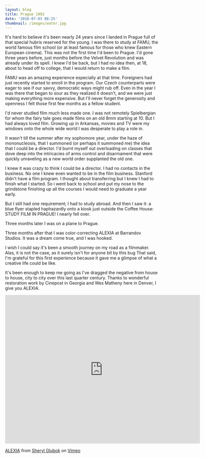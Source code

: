 ```yaml
---
layout: blog
title: Prague 1992
date: '2016-07-03 08:25'
thumbnail: /images/water.jpg
---
```

It's hard to believe it's been nearly 24 years since I landed in Prague full of that special hubris reserved for the young. I was there to study at FAMU, the world famous film school (or at least famous for those who knew Eastern European cinema). This was not the first time I'd been to Prague. I'd gone three years before, just months before the Velvet Revolution and was already under its spell. I knew I'd be back, but I had no idea then, at 18, about to head off to college, that I would return to make a film.

FAMU was an amazing experience especially at that time. Foreigners had just recently started to enroll in the program. Our Czech counterparts were eager to see if our savvy, democratic ways might rub off. Even in the year I was there that began to sour as they realized it doesn't, and we were just making everything more expensive. But I'll never forget the generosity and openness I felt those first few months as a fellow student.

I'd never studied film much less made one. I was not remotely Spielbergian for whom the fairy tale goes made films on an old 8mm starting at 10. But I had always loved film. Growing up in Arkansas, movies and TV were my windows onto the whole wide world I was desperate to play a role in.

It wasn't till the summer after my sophomore year, under the haze of mononucleosis, that I summoned (or perhaps it summoned me) the idea that I could be a director. I'd burnt myself out overloading on classes that dove deep into the intricacies of arms control and disarmament that were quickly unraveling as a new world order supplanted the old one.

I knew it was crazy to think I could be a director. I had no contacts in the business. No one I knew even wanted to be in the film business. Stanford didn't have a film program. I thought about transferring but I knew I had to finish what I started. So i went back to school and put my nose to the grindstone finishing up all the courses I would need to graduate a year early.

But I still had one requirement; I had to study abroad. And then I saw it: a blue flyer stapled haphazardly onto a kiosk just outside the Coffee House: STUDY FILM IN PRAGUE! I nearly fell over.

Three months later I was on a plane to Prague.

Three months after that I was color-correcting ALEXIA at Barrandov Studios. It was a dream come true, and I was hooked.

I wish I could say it's been a smooth journey on my road as a filmmaker. Alas, it is not the case, as it surely isn't for anyone bit by this bug That said, I'm grateful for this first experience because it gave me a glimpse of what a creative life could be like.

It's been enough to keep me going as I've dragged the negative from house to house, city to city over this last quarter century. Thanks to wonderful restoration work by Cinepost in Georgia and Wes Matheny here in Denver, I give you ALEXIA.

<iframe src="https://player.vimeo.com/video/168465882" width="640" height="487" frameborder="0" allow="autoplay; fullscreen" allowfullscreen></iframe>

[ALEXIA](https://vimeo.com/168465882) from [Sheryl Glubok](https://vimeo.com/sherylglubok) on [Vimeo](https://vimeo.com)